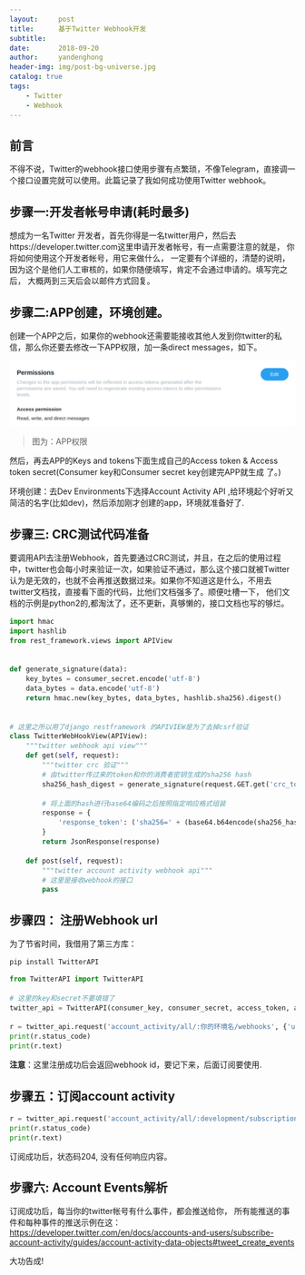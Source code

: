 ```yaml
---
layout:     post
title:      基于Twitter Webhook开发
subtitle:
date:       2018-09-20
author:     yandenghong
header-img: img/post-bg-universe.jpg
catalog: true
tags:
    - Twitter
    - Webhook
---
```


## 前言
不得不说，Twitter的webhook接口使用步骤有点繁琐，不像Telegram，直接调一个接口设置完就可以使用。此篇记录了我如何成功使用Twitter webhook。

## 步骤一:开发者帐号申请(耗时最多)
想成为一名Twitter 开发者，首先你得是一名twitter用户，然后去https://developer.twitter.com这里申请开发者帐号，有一点需要注意的就是，
你将如何使用这个开发者帐号，用它来做什么， 一定要有个详细的，清楚的说明，因为这个是他们人工审核的，如果你随便填写，肯定不会通过申请的。填写完之后，
大概两到三天后会以邮件方式回复。

## 步骤二:APP创建，环境创建。
创建一个APP之后，如果你的webhook还需要能接收其他人发到你twitter的私信，那么你还要去修改一下APP权限，加一条direct messages，如下。

![](/img/twitter_permission.png)

> 图为：APP权限

然后，再去APP的Keys and tokens下面生成自己的Access token & Access token secret(Consumer key和Consumer secret key创建完APP就生成
了。)

环境创建：去Dev Environments下选择Account Activity API ,给环境起个好听又简洁的名字(比如dev)，然后添加刚才创建的app，环境就准备好了.

## 步骤三: CRC测试代码准备
要调用API去注册Webhook，首先要通过CRC测试，并且，在之后的使用过程中，twitter也会每小时来验证一次，如果验证不通过，那么这个接口就被Twitter
认为是无效的，也就不会再推送数据过来。如果你不知道这是什么，不用去twitter文档找，直接看下面的代码，比他们文档强多了。顺便吐槽一下，
他们文档的示例是python2的,都淘汰了，还不更新，真够懒的，接口文档也写的够烂。

```python
import hmac
import hashlib
from rest_framework.views import APIView


def generate_signature(data):
    key_bytes = consumer_secret.encode('utf-8')
    data_bytes = data.encode('utf-8')
    return hmac.new(key_bytes, data_bytes, hashlib.sha256).digest()


# 这里之所以用了django restframework 的APIVIEW是为了去掉csrf验证
class TwitterWebHookView(APIView):
    """twitter webhook api view"""
    def get(self, request):
        """twitter crc 验证"""
        # 由twitter传过来的token和你的消费者密钥生成的sha256 hash
        sha256_hash_digest = generate_signature(request.GET.get('crc_token'))

        # 将上面的hash进行base64编码之后按照指定响应格式组装
        response = {
            'response_token': ('sha256=' + (base64.b64encode(sha256_hash_digest).decode('utf-8')))
        }
        return JsonResponse(response)

    def post(self, request):
        """twitter account activity webhook api"""
        # 这里是接收webhook的接口
        pass
```

## 步骤四： 注册Webhook url
为了节省时间，我借用了第三方库：
```
pip install TwitterAPI
```
```python
from TwitterAPI import TwitterAPI

# 这里的key和secret不要填错了
twitter_api = TwitterAPI(consumer_key, consumer_secret, access_token, access_token_secret)

r = twitter_api.request('account_activity/all/:你的环境名/webhooks', {'url': 你的webhook url})
print(r.status_code)
print(r.text)
```
__注意__：这里注册成功后会返回webhook id，要记下来，后面订阅要使用.


## 步骤五：订阅account activity

```python
r = twitter_api.request('account_activity/all/:development/subscriptions', {'webhook_id':xxxx, 'method_override':'POST'})
print(r.status_code)
print(r.text)
```
订阅成功后，状态码204, 没有任何响应内容。


## 步骤六: Account Events解析
订阅成功后，每当你的twitter帐号有什么事件，都会推送给你，
所有能推送的事件和每种事件的推送示例在这：https://developer.twitter.com/en/docs/accounts-and-users/subscribe-account-activity/guides/account-activity-data-objects#tweet_create_events

大功告成!
